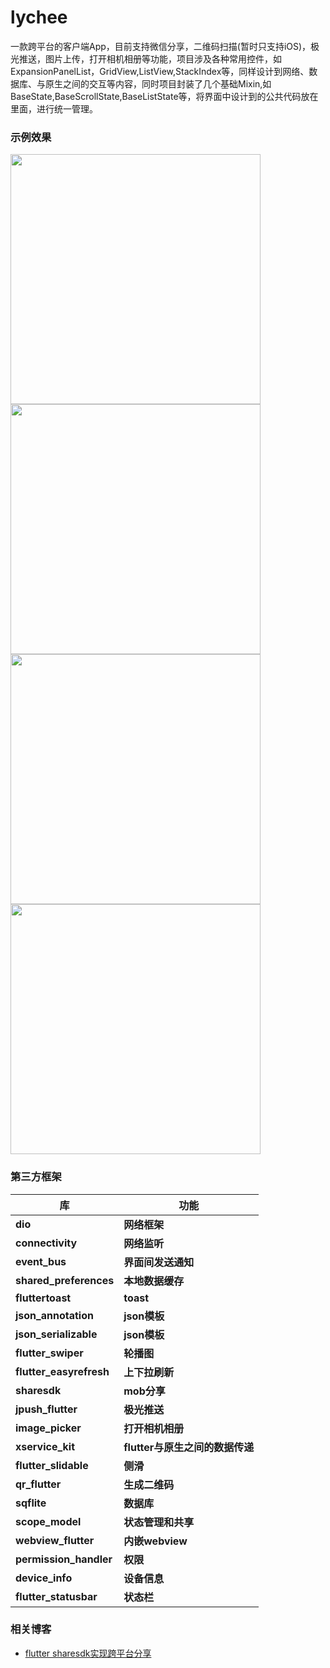 # lychee

一款跨平台的客户端App，目前支持微信分享，二维码扫描(暂时只支持iOS)，极光推送，图片上传，打开相机相册等功能，项目涉及各种常用控件，如ExpansionPanelList，GridView,ListView,StackIndex等，同样设计到网络、数据库、与原生之间的交互等内容，同时项目封装了几个基础Mixin,如BaseState,BaseScrollState,BaseListState等，将界面中设计到的公共代码放在里面，进行统一管理。

### 示例效果

<img src="https://raw.githubusercontent.com/zhaochengxiang/flutter_lychee/master/效果图/1.jpeg" width="400px"/> <img src="https://raw.githubusercontent.com/zhaochengxiang/flutter_lychee/master/效果图/2.jpeg" width="400px"/>
<img src="https://raw.githubusercontent.com/zhaochengxiang/flutter_lychee/master/效果图/3.jpeg" width="400px"/> <img src="https://raw.githubusercontent.com/zhaochengxiang/flutter_lychee/master/效果图/4.jpeg" width="400px"/>

### 第三方框架

| 库                          | 功能             |
| -------------------------- | -------------- |
| **dio**                    | **网络框架**       |
| **connectivity**           | **网络监听**       |
| **event_bus**              | **界面间发送通知**       |
| **shared_preferences**     | **本地数据缓存**     |
| **fluttertoast**           | **toast**      |
| **json_annotation**        | **json模板**     |
| **json_serializable**      | **json模板**     |
| **flutter_swiper**         | **轮播图**     |
| **flutter_easyrefresh**    | **上下拉刷新**     |
| **sharesdk**               | **mob分享**     |
| **jpush_flutter**          | **极光推送**     |
| **image_picker**           | **打开相机相册**     |
| **xservice_kit**           | **flutter与原生之间的数据传递**     |
| **flutter_slidable**       | **侧滑**         |
| **qr_flutter**             | **生成二维码**         |
| **sqflite**                | **数据库**        |
| **scope_model**            | **状态管理和共享**    |
| **webview_flutter**        | **内嵌webview**    |
| **permission_handler**     | **权限**         |
| **device_info**            | **设备信息**       |
| **flutter_statusbar**      | **状态栏**        |

### 相关博客
* [flutter sharesdk实现跨平台分享](https://www.jianshu.com/p/6678c29a963c )
